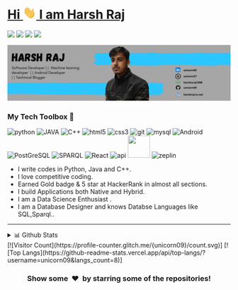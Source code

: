 # [Hi <img src="https://raw.githubusercontent.com/ABSphreak/ABSphreak/master/gifs/Hi.gif" width="30px"> I am Harsh Raj](https://www.harshraj.in.net/)
[<img height="30" src="https://img.shields.io/badge/twitter-%231DA1F2.svg?&style=for-the-badge&logo=twitter&logoColor=white" />][twitter]
[<img height="30" src="https://img.shields.io/badge/linkedin-blue.svg?&style=for-the-badge&logo=linkedin&logoColor=white" />][LinkedIn]
[<img height="30" src="https://img.shields.io/badge/hackerrank-black.svg?&style=for-the-badge&logo=hackerrank&logoColor=green" />][Hackerrank]
[<img height="30" src="https://img.shields.io/badge/GEEKSFORGEEKS-white.svg?&style=for-the-badge&logo=geeksforgeeks" />][GEEKSFORGEEKS]

![alt text](https://github.com/unicorn09/unicorn09/blob/master/cover.png)


### My Tech Toolbox 🧰

<p align="left">
<img src="https://cdn3.iconfinder.com/data/icons/logos-and-brands-adobe/512/267_Python-512.png" alt="python" width="50" height="50"/> 
<img src="https://img.icons8.com/nolan/100/java-coffee-cup-logo.png" alt="JAVA" width="50" height="50"/>
  <img src="https://i.pinimg.com/originals/99/f8/87/99f887833c475448723d3c9ac16c179b.png" alt="C++" width="50" height="50"/> 
<img src="https://upload.wikimedia.org/wikipedia/commons/thumb/6/61/HTML5_logo_and_wordmark.svg/512px-HTML5_logo_and_wordmark.svg.png" alt="html5" height="50"/> 
<img src="https://upload.wikimedia.org/wikipedia/commons/thumb/d/d5/CSS3_logo_and_wordmark.svg/1200px-CSS3_logo_and_wordmark.svg.png" alt="css3" height="50"/> 
<img src="https://www.vectorlogo.zone/logos/git-scm/git-scm-icon.svg" alt="git" width="50" height="50"/> 
<img src="https://i.pinimg.com/originals/50/f1/58/50f1582a95bdac10f1c3fa295c8b947b.png" alt="mysql" width="50" height="50"/>
<img src="https://img.icons8.com/color/100/000000/android-os.png" alt="Android" width="50" height="50"/>
<img src="https://img.icons8.com/color/48/000000/firebase.png" alt="PostGreSQL" width="50" height="50"/>
<img src="https://cygri.github.io/rdf-logos/svg/sparql.svg" alt="SPARQL" width="50" height="50"/>
<img src="https://img.icons8.com/nolan/64/react-native.png" alt="React" width="50" height="50"/>
<img src="https://img.icons8.com/cute-clipart/64/000000/api.png" alt="api" width="50" height="50"/>
<img src="https://img.icons8.com/ios-filled/50/000000/javascript-logo.png" width="50" height="50"/>
<img src="https://cdn.zeplin.io/assets/lp/img/icZeplin.svg" alt="zeplin" width="50" height="50"/> 

* I write codes in Python, Java and C++.
* I love competitive coding.
* Earned Gold badge & 5 star at HackerRank in almost all sections.
* I build Applications both Native and Hybrid.
* I am a Data Science Enthusiast .
* I am a Database Designer and knows Databse Languages like SQL,Sparql..
---

 <details>
<summary>📊 Github Stats</summary>

<p align="center"> <img src="https://github-readme-stats.vercel.app/api?username=unicorn09&show_icons=true&theme=gotham" alt="Harsh Raj | Stats" />

</details>
[![Visitor Count](https://profile-counter.glitch.me/{unicorn09}/count.svg)]
[![Top Langs](https://github-readme-stats.vercel.app/api/top-langs/?username=unicorn09&langs_count=8)]


[twitter]: https://twitter.com/unicorn_nitp
[gmail]: https://gmail.com
[linkedin]: https://www.linkedin.com/in/unicorn09/
[Facebook]: https://www.facebook.com/ayushi7rawat
[GEEKSFORGEEKS]:https://auth.geeksforgeeks.org/user/harshuraj1998/
[Hackerrank]:https://www.hackerrank.com/unicorn27
<h3 align="center">Show some &nbsp;❤️&nbsp; by starring some of the repositories!</h3>
